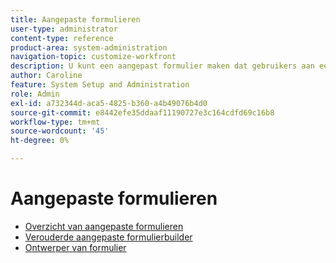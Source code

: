 ```yaml
---
title: Aangepaste formulieren
user-type: administrator
content-type: reference
product-area: system-administration
navigation-topic: customize-workfront
description: U kunt een aangepast formulier maken dat gebruikers aan een Workfront-object kunnen koppelen. Gebruikers die aan het object werken, kunnen het aangepaste formulier invullen om informatie over het object te geven.
author: Caroline
feature: System Setup and Administration
role: Admin
exl-id: a732344d-aca5-4825-b360-a4b49076b4d0
source-git-commit: e8442efe35ddaaf11190727e3c164cdfd69c16b8
workflow-type: tm+mt
source-wordcount: '45'
ht-degree: 0%

---
```


# Aangepaste formulieren

* [Overzicht van aangepaste formulieren](../../../administration-and-setup/customize-workfront/create-manage-custom-forms/custom-forms-overview.md)
* [Verouderde aangepaste formulierbuilder](/help/quicksilver/administration-and-setup/customize-workfront/create-manage-custom-forms/use-the-custom-form-builder.md)
* [Ontwerper van formulier](/help/quicksilver/administration-and-setup/customize-workfront/create-manage-custom-forms/form-designer/form-designer-toc.md)

